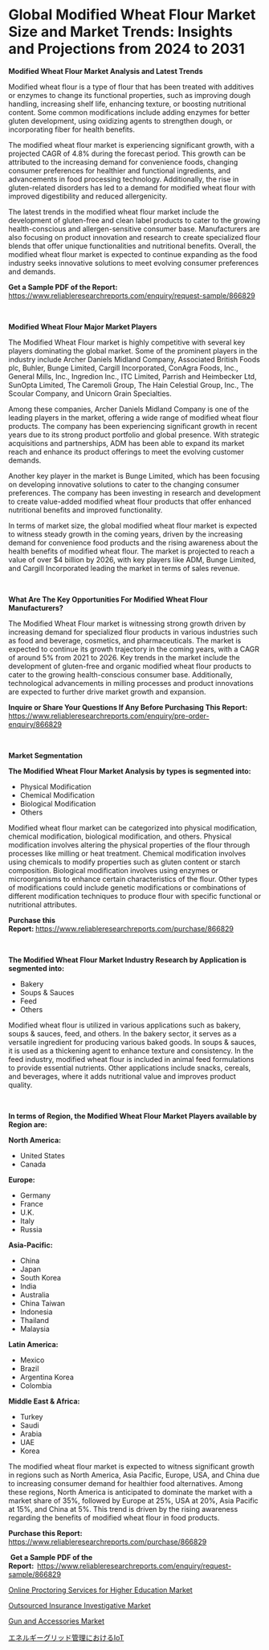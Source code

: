<p><h1>Global Modified Wheat Flour Market Size and Market Trends: Insights and Projections from 2024 to 2031</h1></p><p><strong>Modified Wheat Flour Market Analysis and Latest Trends</strong></p>
<p><p>Modified wheat flour is a type of flour that has been treated with additives or enzymes to change its functional properties, such as improving dough handling, increasing shelf life, enhancing texture, or boosting nutritional content. Some common modifications include adding enzymes for better gluten development, using oxidizing agents to strengthen dough, or incorporating fiber for health benefits.</p><p>The modified wheat flour market is experiencing significant growth, with a projected CAGR of 4.8% during the forecast period. This growth can be attributed to the increasing demand for convenience foods, changing consumer preferences for healthier and functional ingredients, and advancements in food processing technology. Additionally, the rise in gluten-related disorders has led to a demand for modified wheat flour with improved digestibility and reduced allergenicity.</p><p>The latest trends in the modified wheat flour market include the development of gluten-free and clean label products to cater to the growing health-conscious and allergen-sensitive consumer base. Manufacturers are also focusing on product innovation and research to create specialized flour blends that offer unique functionalities and nutritional benefits. Overall, the modified wheat flour market is expected to continue expanding as the food industry seeks innovative solutions to meet evolving consumer preferences and demands.</p></p>
<p><strong>Get a Sample PDF of the Report:&nbsp;</strong> <a href="https://www.reliableresearchreports.com/enquiry/request-sample/866829">https://www.reliableresearchreports.com/enquiry/request-sample/866829</a></p>
<p>&nbsp;</p>
<p><strong>Modified Wheat Flour Major Market Players</strong></p>
<p><p>The Modified Wheat Flour market is highly competitive with several key players dominating the global market. Some of the prominent players in the industry include Archer Daniels Midland Company, Associated British Foods plc, Buhler, Bunge Limited, Cargill Incorporated, ConAgra Foods, Inc., General Mills, Inc., Ingredion Inc., ITC Limited, Parrish and Heimbecker Ltd, SunOpta Limited, The Caremoli Group, The Hain Celestial Group, Inc., The Scoular Company, and Unicorn Grain Specialties.</p><p>Among these companies, Archer Daniels Midland Company is one of the leading players in the market, offering a wide range of modified wheat flour products. The company has been experiencing significant growth in recent years due to its strong product portfolio and global presence. With strategic acquisitions and partnerships, ADM has been able to expand its market reach and enhance its product offerings to meet the evolving customer demands.</p><p>Another key player in the market is Bunge Limited, which has been focusing on developing innovative solutions to cater to the changing consumer preferences. The company has been investing in research and development to create value-added modified wheat flour products that offer enhanced nutritional benefits and improved functionality.</p><p>In terms of market size, the global modified wheat flour market is expected to witness steady growth in the coming years, driven by the increasing demand for convenience food products and the rising awareness about the health benefits of modified wheat flour. The market is projected to reach a value of over $4 billion by 2026, with key players like ADM, Bunge Limited, and Cargill Incorporated leading the market in terms of sales revenue.</p></p>
<p>&nbsp;</p>
<p><strong>What Are The Key Opportunities For Modified Wheat Flour Manufacturers?</strong></p>
<p><p>The Modified Wheat Flour market is witnessing strong growth driven by increasing demand for specialized flour products in various industries such as food and beverage, cosmetics, and pharmaceuticals. The market is expected to continue its growth trajectory in the coming years, with a CAGR of around 5% from 2021 to 2026. Key trends in the market include the development of gluten-free and organic modified wheat flour products to cater to the growing health-conscious consumer base. Additionally, technological advancements in milling processes and product innovations are expected to further drive market growth and expansion.</p></p>
<p><strong>Inquire or Share Your Questions If Any Before Purchasing This Report:</strong> <a href="https://www.reliableresearchreports.com/enquiry/pre-order-enquiry/866829">https://www.reliableresearchreports.com/enquiry/pre-order-enquiry/866829</a></p>
<p>&nbsp;</p>
<p><strong>Market Segmentation</strong></p>
<p><strong>The Modified Wheat Flour Market Analysis by types is segmented into:</strong></p>
<p><ul><li>Physical Modification</li><li>Chemical Modification</li><li>Biological Modification</li><li>Others</li></ul></p>
<p><p>Modified wheat flour market can be categorized into physical modification, chemical modification, biological modification, and others. Physical modification involves altering the physical properties of the flour through processes like milling or heat treatment. Chemical modification involves using chemicals to modify properties such as gluten content or starch composition. Biological modification involves using enzymes or microorganisms to enhance certain characteristics of the flour. Other types of modifications could include genetic modifications or combinations of different modification techniques to produce flour with specific functional or nutritional attributes.</p></p>
<p><strong>Purchase this Report:&nbsp;</strong><a href="https://www.reliableresearchreports.com/purchase/866829">https://www.reliableresearchreports.com/purchase/866829</a></p>
<p>&nbsp;</p>
<p><strong>The Modified Wheat Flour Market Industry Research by Application is segmented into:</strong></p>
<p><ul><li>Bakery</li><li>Soups & Sauces</li><li>Feed</li><li>Others</li></ul></p>
<p><p>Modified wheat flour is utilized in various applications such as bakery, soups & sauces, feed, and others. In the bakery sector, it serves as a versatile ingredient for producing various baked goods. In soups & sauces, it is used as a thickening agent to enhance texture and consistency. In the feed industry, modified wheat flour is included in animal feed formulations to provide essential nutrients. Other applications include snacks, cereals, and beverages, where it adds nutritional value and improves product quality.</p></p>
<p>&nbsp;</p>
<p><strong>In terms of Region, the Modified Wheat Flour Market Players available by Region are:</strong></p>
<p>
    <p> <strong> North America: </strong>
        <ul>
            <li>United States</li>
            <li>Canada</li>
        </ul>
        </p> 
    <p> <strong> Europe: </strong>
        <ul>
            <li>Germany</li>
            <li>France</li>
            <li>U.K.</li>
            <li>Italy</li>
            <li>Russia</li>
        </ul>
        </p> 
    <p> <strong> Asia-Pacific: </strong>
        <ul>
            <li>China</li>
            <li>Japan</li>
            <li>South Korea</li>
            <li>India</li>
            <li>Australia</li>
            <li>China Taiwan</li>
            <li>Indonesia</li>
            <li>Thailand</li>
            <li>Malaysia</li>
        </ul>
        </p> 
    <p> <strong> Latin America: </strong>
        <ul>
            <li>Mexico</li>
            <li>Brazil</li>
            <li>Argentina Korea</li>
            <li>Colombia</li>
        </ul>
        </p> 
    <p> <strong> Middle East & Africa: </strong>
        <ul>
            <li>Turkey</li>
            <li>Saudi</li>
            <li>Arabia</li>
            <li>UAE</li>
            <li>Korea</li>
        </ul>
    </p>
    </p>
<p><p>The modified wheat flour market is expected to witness significant growth in regions such as North America, Asia Pacific, Europe, USA, and China due to increasing consumer demand for healthier food alternatives. Among these regions, North America is anticipated to dominate the market with a market share of 35%, followed by Europe at 25%, USA at 20%, Asia Pacific at 15%, and China at 5%. This trend is driven by the rising awareness regarding the benefits of modified wheat flour in food products.</p></p>
<p><strong>Purchase this Report: </strong><a href="https://www.reliableresearchreports.com/purchase/866829">https://www.reliableresearchreports.com/purchase/866829</a></p>
<p>&nbsp;<strong>Get a Sample PDF of the Report:&nbsp;&nbsp;</strong><a href="https://www.reliableresearchreports.com/enquiry/request-sample/866829">https://www.reliableresearchreports.com/enquiry/request-sample/866829</a></p>
<p><strong></strong></p>
<p><p><a href="https://view.publitas.com/reportprime-1/decoding-the-online-proctoring-services-for-higher-education-market-a-deep-dive-into-the-latest-market-trends-market-segmentation-and-competitive-analysis/">Online Proctoring Services for Higher Education Market</a></p><p><a href="https://gentle-editor-9db.notion.site/Outsourced-Insurance-Investigative-Market-Share-Market-New-Trends-Analysis-Report-By-Type-By-Appl-025009b451134cb6bdf6d8a16e1ca191">Outsourced Insurance Investigative Market</a></p><p><a href="https://view.publitas.com/reportprime-1/gun-and-accessories-market-research-report-unlocks-analysis-on-the-market-financial-status-market-size-and-market-revenue-upto-2031/">Gun and Accessories Market</a></p><p><a href="https://github.com/oqoeusbvpadwjs08/Market-Research-Report-List-1/blob/main/2926386191950.md">エネルギーグリッド管理におけるIoT</a></p></p>